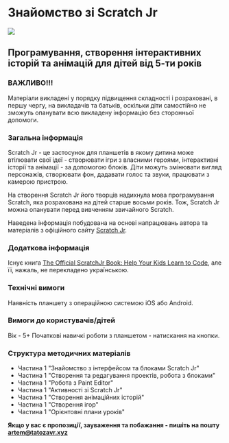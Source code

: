 # Знайомство зі Scratch Jr

![](https://www.scratchjr.org/images/scratchjrlogo.png)

## Програмування, створення інтерактивних історій та анімацій для дітей від 5-ти років

### ВАЖЛИВО!!!

Матеріали викладені у порядку підвищення складності і розраховані, в першу чергу, на викладачів та батьків, оскільки діти самостійно не зможуть опанувати всю викладену інформацію без сторонньої допомоги. 

### Загальна інформація

Scratch Jr - це застосунок для планшетів в якому дитина може втілювати свої ідеї - створювати ігри з власними героями, інтерактивні історії та анімації - за допомогою блоків. Діти можуть змінювати вигляд персонажів, створювати фон, дадавати голос та звуки, працювати з камерою пристрою.

На створення Scratch Jr його творців надихнула мова програмування Scratch, яка розрахована на дітей старше восьми років. Тож, Scratch Jr можна опанувати перед вивченням звичайного Scratch.

Наведена інформація побудована на основі напрацювань автора та матеріалів з офіційного сайту [Scratch Jr](https://www.scratchjr.org).

### Додаткова інформація

Існує книга [The Official ScratchJr Book: Help Your Kids Learn to Code](https://www.amazon.com/Official-ScratchJr-Book-Help-Learn/dp/1593276710/), але її, нажаль, не перекладено українською.

### Технічні вимоги

Наявність планшету з операційною системою iOS або Android.

### Вимоги до користувачів/дітей

Вік - 5+
Початкові навичкі роботи з планшетом - натискання на кнопки.

### Структура методичних матеріалів

- Частина 1 "Знайомство з інтерфейсом та блоками Scratch Jr"
- Частина 1 "Створення та редагування проектів, робота з блоками"
- Частина 1 "Робота з Paint Editor"
- Частина 1 "Активності зі Scratch Jr"
- Частина 1 "Створення анімаційних історій"
- Частина 1 "Створення ігор"
- Частина 1 "Орієнтовні плани уроків"


**Якщо у вас є пропозиції, зауваження та побажання - пишіть на пошту artem@tatozavr.xyz**
